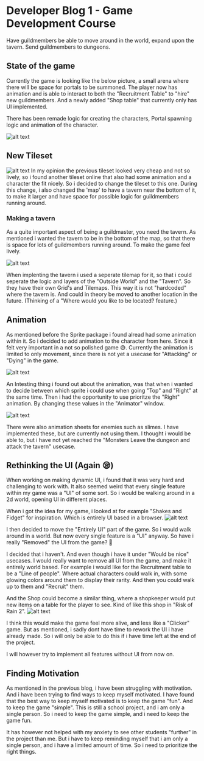 # Developer Blog 1 - Game Development Course

Have guildmembers be able to move around in the world, expand upon the tavern. Send guildmembers to dungeons.

## State of the game

Currently the game is looking like the below picture, a small arena where there will be space for portals to be summoned. The player now has animation and is able to interact to both the "Recruitment Table" to "hire" new guildmembers. And a newly added "Shop table" that currently only has UI implemented.

There has been remade logic for creating the characters, Portal spawning logic and animation of the character.

![alt text](Images/db2_StateOfTheGame.png)

## New Tileset

![alt text](Images/db2_Tileset.png)
In my opinion the previous tileset looked very cheap and not so lively, so i found another tileset online that also had some animation and a character the fit nicely.
So i decided to change the tileset to this one. During this change, i also changed the 'map' to have a tavern near the bottom of it, to make it larger and have space for possible logic for guildmembers running around.

### Making a tavern

As a quite important aspect of being a guildmaster, you need the tavern. As mentioned i wanted the tavern to be in the bottom of the map, so that there is space for lots of guildmembers running around. To make the game feel lively.

![alt text](Images/db2_Tavern.png)

When implenting the tavern i used a seperate tilemap for it, so that i could seperate the logic and layers of the "Outside World" and the "Tavern". So they have their own Grid's and Tilemaps. This way it is not "hardcoded" where the tavern is. And could in theory be moved to another location in the future. (Thinking of a "Where would you like to be located? feature.)

## Animation

As mentioned before the Sprite package i found alread had some animation within it. So i decided to add animation to the character from here. Since it felt very important in a not so polished game 😅. Currently the animation is limited to only movement, since there is not yet a usecase for "Attacking" or "Dying" in the game.

![alt text](Images/db2_Animation.png)

An Intesting thing i found out about the animation, was that when i wanted to decide between which sprite i could use when going "Top" and "Right" at the same time. Then i had the opportunity to use prioritze the "Right" animation. By changing these values in the "Animator" window.

![alt text](Images/db2_AnimationNerdyStuff.png)

There were also animation sheets for enemies such as slimes. I have implemented these, but are currently not using them. I thought i would be able to, but i have not yet reached the "Monsters Leave the dungeon and attack the tavern" usecase.

## Rethinking the UI (Again 😪)

When working on making dynamic UI, i found that it was very hard and challenging to work with. It also seemed weird that every single feature within my game was a "UI" of some sort. So i would be walking around in a 2d world, opening UI in different places.

When i got the idea for my game, i looked at for example "Shakes and Fidget" for inspiration. Which is entirely UI based in a browser.
![alt text](Images/db2_ShakesAndFidget.png)

I then decided to move the "Entirely UI" part of the game. So i would walk around in a world. But now every single feature is a "UI" anyway. So have i really "Removed" the UI from the game? 🤔

I decided that i haven't. And even though i have it under "Would be nice" usecases.
I would really want to remove all UI from the game, and make it entirely world based. For example i would like for the Recruitment table to be a "Line of people". Where actual characters could walk in, with some glowing colors around them to display their rarity. And then you could walk up to them and "Recruit" them.

And the Shop could become a similar thing, where a shopkeeper would put new items on a table for the player to see. Kind of like this shop in "Risk of Rain 2".
![alt text](Images/db2_RiskofRain.png)

I think this would make the game feel more alive, and less like a "Clicker" game. But as mentioned, i sadly dont have time to rework the UI i have already made. So i will only be able to do this if i have time left at the end of the project.

I will however try to implement all features without UI from now on.

## Finding Motivation

As mentioned in the previous blog, i have been struggling with motivation. And i have been trying to find ways to keep myself motivated. I have found that the best way to keep myself motivated is to keep the game "fun". And to keep the game "simple". This is still a school project, and i am only a single person. So i need to keep the game simple, and i need to keep the game fun.

It has however not helped with my anxiety to see other students "further" in the project than me. But i have to keep reminding myself that i am only a single person, and i have a limited amount of time. So i need to prioritize the right things.
